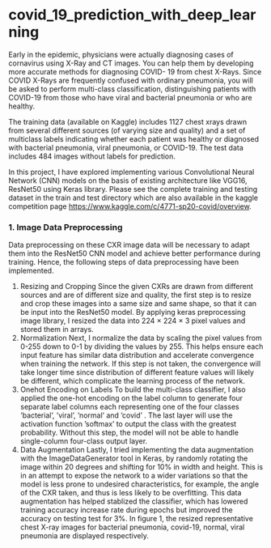 # covid_19_prediction_with_deep_learning


Early in the epidemic, physicians were actually diagnosing cases of cornavirus using X-Ray and CT images. You can help them by developing more accurate methods for diagnosing COVID- 19 from chest X-Rays. Since COVID X-Rays are frequently confused with ordinary pneumonia, you will be asked to perform multi-class classification, distinguishing patients with COVID-19 from those who have viral and bacterial pneumonia or who are healthy.

The training data (available on Kaggle) includes 1127 chest xrays drawn from several different sources (of varying size and quality) and a set of multiclass labels indicating whether each patient was healthy or diagnosed with bacterial pneumonia, viral pneumonia, or COVID-19. The test data includes 484 images without labels for prediction.

In this project, I have explored implementing various Convolutional Neural Network (CNN) models on the basis of existing architecture like VGG16, ResNet50 using Keras library. Please see the complete training and testing dataset in the train and test directory which are also available in the kaggle competition page https://www.kaggle.com/c/4771-sp20-covid/overview.


### 1. Image Data Preprocessing

Data preprocessing on these CXR image data will be necessary to adapt them into the ResNet50 CNN model and achieve better performance during training. Hence, the following steps of data preprocessing have been implemented.
1. Resizing and Cropping
Since the given CXRs are drawn from different sources and are of different size and quality, the first step is to resize and crop these images into a same size and same shape, so that it can be input into the ResNet50 model. By applying keras preprocessing image library, I resized the data into 224 × 224 × 3 pixel values and stored them in arrays.
2. Normalization
Next, I normalize the data by scaling the pixel values from 0-255 down to 0-1 by dividing the values by 255. This helps ensure each input feature has similar data distribution and accelerate convergence when training the network. If this step is not taken, the convergence will take longer time since distribution of different feature values will likely be different, which complicate the learning process of the network.
3. Onehot Encoding on Labels
To build the multi-class classifier, I also applied the one-hot encoding on the label column to generate four separate label columns each representing one of the four classes ’bacterial’, ’viral’, ’normal’ and ’covid’ . The last layer will use the activation function ’softmax’ to output the class with the greatest probability. Without this step, the model will not be able to handle single-column four-class output layer.
 4. Data Augmentation
Lastly, I tried implementing the data augmentation with the ImageDataGenerator tool in Keras, by randomly rotating the image within 20 degrees and shifting for 10% in width and height. This is in an attempt to expose the network to a wider variations so that the model is less prone to undesired characteristics, for example, the angle of the CXR taken, and thus is less likely to be overfitting. This data augmentation has helped stablized the classifier, which has lowered training accuracy increase rate during epochs but improved the accuracy on testing test for 3%.
In figure 1, the resized representative chest X-ray images for bacterial pneumonia, covid-19, normal, viral pneumonia are displayed respectively.

<style>
img {
  display: block;
  margin-left: auto;
  margin-right: auto;
}
 
<img src="https://github.com/leyimai/covid_19_prediction_with_deep_learning/blob/master/report_figures/1samples.png" width="600"  />


### 2. Model Training

Based on the ResNet50 architecture, the model was modified to include a total of 53 convo- lutional layers in total, the first using a filter of size 7 × 7 and the latter using a filter of size 3 × 3. Batch normalization layers and spatial dropout layers were implemented intermittently to prevent overfitting.

The next step was to tune the hyperparameters of the model. To see which sets of hy- perparamters lead to the most stable best result, I tried different combinations of crucial hyperparameters, including batch size, number of epochs, dropout rate and optimizer learn- ing rate. To evaluate the performances of each model, I used 10% of data as validation set and plotted the validation accuracy curve and loss curve. As a result, the model accuracy was improved from 70% to 77% by setting the batch size as 32, number of epochs as 100, dropout rate as 0.2 and learning rate as 0.0005.

As is shown in Figure 2, the model has reached accuracy of approximately 73% on both the training and testing set, with the the loss on both sets converged nicely at the later epochs. In figure 2, the learning curves of validation accuracy and loss are shown.

<img src="https://github.com/leyimai/covid_19_prediction_with_deep_learning/blob/master/report_figures/2learning_curve.png" width="500"  alt="centered image"/>

### 3. Error Analysis

Conducting a detailed error Analysis would also be helpful and meaningful in evaluating the model performance and its implication for clinical setting. The model evaluation metrics, confusion matrix and performance curves of this particular model are shown in Figure 3, Figure 4 and Figure 5, respectively.

As is shown in these results, the model achieves a 76% accuracy on the test set and an almost 100% recall rate (100% on test set and 98.7% on training set). From the confusion matrix, we can see that viral and viral pneumonia are sometimes confused with each other, and normal cases are sometimes classified as bacterial pneumonia or covid.

Considering the covid background, this is a relatively satisfactory result, since failing to identify a covid-19 case is dangerous for the fast spread of covid-19 virus. Although we do not want to falsely identify negative covid-19 case to be positive which would worsen the medical resource shortage, identifying true positive is so important and crucial that we can accept a certain level of false positive cases. The point is that if the recall rate of this classifier is trained to be high enough, it could assist physicians in the diagnosis of COVID-19 with the help of Chest X-rays, especially when the testing kit supply is falling short of the demand.

Therefore, in this COVID-19 setting, we would prefer a model with higher recall or true positive rate, even with a slight drop in precision and slight increase in false positive rate in the tradeoff between recall and precision, as well as between true positive rate and false positive rate.

<img src="https://github.com/leyimai/covid_19_prediction_with_deep_learning/blob/master/report_figures/3metrics.png" width="500"  />

<img src="https://github.com/leyimai/covid_19_prediction_with_deep_learning/blob/master/report_figures/3cm.png" width="500"  />

<img src="https://github.com/leyimai/covid_19_prediction_with_deep_learning/blob/master/report_figures/4performance_curve.png" width="600"  />


### 4. Model Interpretability

While aiming for higher accuracy and recall is one of the main goals, the model’s inter- pretability is also important, which would provide insight on what features are guiding the model’s prediction in classifying an CXR image. Of the models that I explored, Random forest and Support Vector Machine are generally models with good interpretability. The idea of using multiple decision trees to vote or finding the optimal boundaries of these mod- els make them easier to interpret, with feature importance being more comparable and the decision process being more transparent and understandable.

In comparison, neural network is relatively hard to interpret. The hidden inter-connected layers are like a black box. Nevertheless, there are some tools that we could explore to visu- alize the convolutional neural network so that we can better interpret what are the features extracted and used to distinguish between different classes.

In Figure 6a, the output of four main blcoks are visualized, which shows different features that are extracted at different layers. We can see that the starting layers look at the low-level features including the edges and shade of the lung , whereas the later layers look at higher- level features like some specific positions inside lungs. The visualization of the layerwise output could help us understand the hidden processing of the model to see which pixel areas are crucial in predicting the classes.

In Figure 6b, I used Local Interpretable Model-Agnostic Explanations (LIME) to explain the predictions of the Convolutional Neural Network classifier that I trained. Lime works by perturbing the features in an example and fitting a linear model to determine which features were most contributory to the model’s prediction for that example. As is seen in Figure 6b, superpixels in green indicate regions that were most contributory toward the predicted class, while superpixels coloured red indicate regions that were most contributory against the predicted class. This methods provide a very clear insight for physicians which areas inside the lung they should pay special attention to in the diagnosis of COVID-19.


<img src="https://github.com/leyimai/covid_19_prediction_with_deep_learning/blob/master/report_figures/interpretation2.png" width="600"  />

